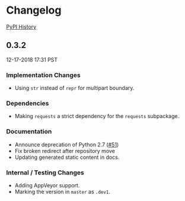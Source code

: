 # Changelog

[PyPI History][1]

[1]: https://pypi.org/project/google-resumable-media/#history

## 0.3.2

12-17-2018 17:31 PST

### Implementation Changes
- Using `str` instead of `repr` for multipart boundary.

### Dependencies
- Making `requests` a strict dependency for the `requests` subpackage.

### Documentation
- Announce deprecation of Python 2.7 ([#51](https://github.com/googleapis/google-resumable-media-python/pull/51))
- Fix broken redirect after repository move
- Updating generated static content in docs.

### Internal / Testing Changes
- Adding AppVeyor support.
- Marking the version in `master` as `.dev1`.

